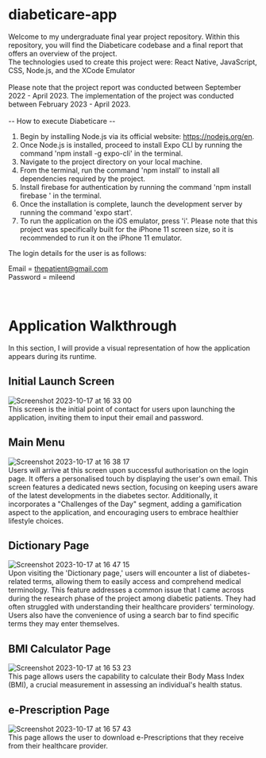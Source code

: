 # diabeticare-app
Welcome to my undergraduate final year project repository. Within this repository, you will find the Diabeticare codebase and a final report that offers an overview of the project.
<be>
<br>
The technologies used to create this project were: React Native, JavaScript, CSS, Node.js, and the XCode Emulator
<br>
<br>
Please note that the project report was conducted between September 2022 - April 2023. The implementation of the project was conducted between February 2023 - April 2023.
<br>
<br>
-- How to execute Diabeticare -- 

1) Begin by installing Node.js via its official website: https://nodejs.org/en.
2) Once Node.js is installed, proceed to install Expo CLI by running the command 'npm install -g expo-cli' in the terminal.
3) Navigate to the project directory on your local machine.
4) From the terminal, run the command 'npm install' to install all dependencies required by the project.
5) Install firebase for authentication by running the command 'npm install firebase
' in the terminal.
5) Once the installation is complete, launch the development server by running the command 'expo start'.
6) To run the application on the iOS emulator, press 'i'. Please note that this project was specifically built for the iPhone 11 screen size, so it is recommended to run it on the iPhone 11 emulator. 

The login details for the user is as follows:

Email = thepatient@gmail.com
<br>
Password = mileend
<br>
<br>
<br>

# Application Walkthrough
In this section, I will provide a visual representation of how the application appears during its runtime.

## Initial Launch Screen
![Screenshot 2023-10-17 at 16 33 00](https://github.com/borancek/diabeticare-app/assets/77752760/de0371a0-ac33-4ae6-9b6f-ff7b8624fe1b)
<br>
This screen is the initial point of contact for users upon launching the application, inviting them to input their email and password.
<br>
## Main Menu
![Screenshot 2023-10-17 at 16 38 17](https://github.com/borancek/diabeticare-app/assets/77752760/a5d9f427-c35d-42ea-85fd-4a404b14fee7)
<br>
Users will arrive at this screen upon successful authorisation on the login page. It offers a personalised touch by displaying the user's own email. This screen features a dedicated news section, focusing on keeping users aware of the latest developments in the diabetes sector. Additionally, it incorporates a "Challenges of the Day" segment, adding a gamification aspect to the application, and encouraging users to embrace healthier lifestyle choices.
<br>
## Dictionary Page
![Screenshot 2023-10-17 at 16 47 15](https://github.com/borancek/diabeticare-app/assets/77752760/2da3cb92-2dba-4c31-ba23-da91acb82b53)
<br>
Upon visiting the 'Dictionary page,' users will encounter a list of diabetes-related terms, allowing them to easily access and comprehend medical terminology. This feature addresses a common issue that I came across during the research phase of the project among diabetic patients. They had often struggled with understanding their healthcare providers' terminology. Users also have the convenience of using a search bar to find specific terms they may enter themselves.
<br>
## BMI Calculator Page
![Screenshot 2023-10-17 at 16 53 23](https://github.com/borancek/diabeticare-app/assets/77752760/03a8e24b-e5a6-43a3-a5e4-7c00bf386a58)
<br>
This page allows users the capability to calculate their Body Mass Index (BMI), a crucial measurement in assessing an individual's health status.
<br>
## e-Prescription Page
![Screenshot 2023-10-17 at 16 57 43](https://github.com/borancek/diabeticare-app/assets/77752760/2f84dc26-a34e-4f85-89e5-54eea14d83e0)
<br>
This page allows the user to download e-Prescriptions that they receive from their healthcare provider.
